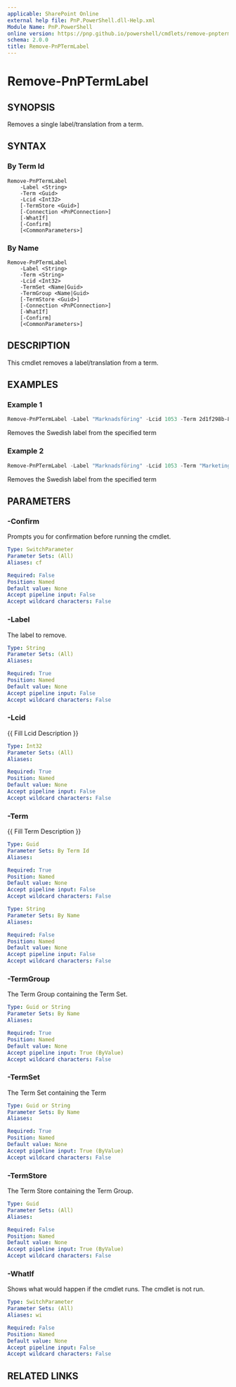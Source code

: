 ```yaml
---
applicable: SharePoint Online
external help file: PnP.PowerShell.dll-Help.xml
Module Name: PnP.PowerShell
online version: https://pnp.github.io/powershell/cmdlets/remove-pnptermlabel
schema: 2.0.0
title: Remove-PnPTermLabel
---
```


# Remove-PnPTermLabel

## SYNOPSIS
Removes a single label/translation from a term.

## SYNTAX

### By Term Id
```
Remove-PnPTermLabel 
    -Label <String> 
    -Term <Guid> 
    -Lcid <Int32> 
    [-TermStore <Guid>]
    [-Connection <PnPConnection>] 
    [-WhatIf] 
    [-Confirm] 
    [<CommonParameters>]
```

### By Name
```
Remove-PnPTermLabel 
    -Label <String> 
    -Term <String> 
    -Lcid <Int32> 
    -TermSet <Name|Guid> 
    -TermGroup <Name|Guid> 
    [-TermStore <Guid>]
    [-Connection <PnPConnection>] 
    [-WhatIf] 
    [-Confirm] 
    [<CommonParameters>]
```

## DESCRIPTION
This cmdlet removes a label/translation from a term.

## EXAMPLES

### Example 1
```powershell
Remove-PnPTermLabel -Label "Marknadsföring" -Lcid 1053 -Term 2d1f298b-804a-4a05-96dc-29b667adec62
```

Removes the Swedish label from the specified term

### Example 2
```powershell
Remove-PnPTermLabel -Label "Marknadsföring" -Lcid 1053 -Term "Marketing" -TermSet "Departments" -TermGroup "Corporate"
```
Removes the Swedish label from the specified term

## PARAMETERS

### -Confirm
Prompts you for confirmation before running the cmdlet.

```yaml
Type: SwitchParameter
Parameter Sets: (All)
Aliases: cf

Required: False
Position: Named
Default value: None
Accept pipeline input: False
Accept wildcard characters: False
```

### -Label
The label to remove.

```yaml
Type: String
Parameter Sets: (All)
Aliases:

Required: True
Position: Named
Default value: None
Accept pipeline input: False
Accept wildcard characters: False
```

### -Lcid
{{ Fill Lcid Description }}

```yaml
Type: Int32
Parameter Sets: (All)
Aliases:

Required: True
Position: Named
Default value: None
Accept pipeline input: False
Accept wildcard characters: False
```

### -Term
{{ Fill Term Description }}

```yaml
Type: Guid
Parameter Sets: By Term Id
Aliases:

Required: True
Position: Named
Default value: None
Accept pipeline input: False
Accept wildcard characters: False
```

```yaml
Type: String
Parameter Sets: By Name
Aliases:

Required: False
Position: Named
Default value: None
Accept pipeline input: False
Accept wildcard characters: False
```

### -TermGroup
The Term Group containing the Term Set.

```yaml
Type: Guid or String
Parameter Sets: By Name
Aliases:

Required: True
Position: Named
Default value: None
Accept pipeline input: True (ByValue)
Accept wildcard characters: False
```

### -TermSet
The Term Set containing the Term

```yaml
Type: Guid or String
Parameter Sets: By Name
Aliases:

Required: True
Position: Named
Default value: None
Accept pipeline input: True (ByValue)
Accept wildcard characters: False
```

### -TermStore
The Term Store containing the Term Group.

```yaml
Type: Guid
Parameter Sets: (All)
Aliases:

Required: False
Position: Named
Default value: None
Accept pipeline input: True (ByValue)
Accept wildcard characters: False
```

### -WhatIf
Shows what would happen if the cmdlet runs.
The cmdlet is not run.

```yaml
Type: SwitchParameter
Parameter Sets: (All)
Aliases: wi

Required: False
Position: Named
Default value: None
Accept pipeline input: False
Accept wildcard characters: False
```

## RELATED LINKS
